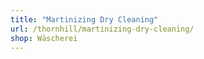 ```yaml
---
title: "Martinizing Dry Cleaning"
url: /thornhill/martinizing-dry-cleaning/
shop: Wäscherei
---
```

